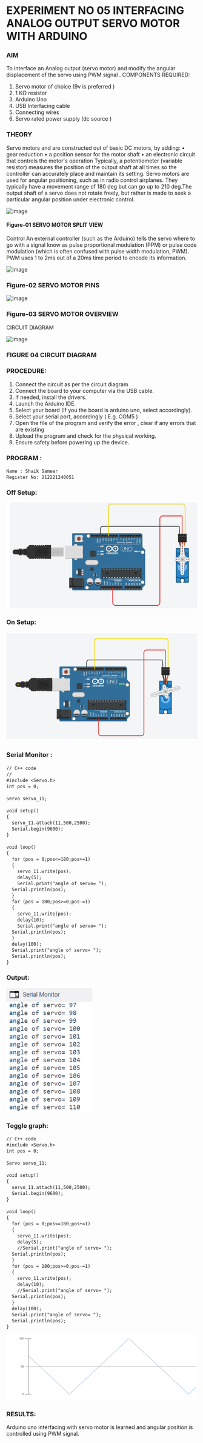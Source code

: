 # EXPERIMENT NO 05 INTERFACING ANALOG OUTPUT SERVO MOTOR WITH ARDUINO

### AIM
To interface an Analog output (servo motor) and modify the angular displacement of the servo using PWM signal .
COMPONENTS REQUIRED:
1.	Servo motor of choice (9v is preferred )
2.	1 KΩ resistor 
3.	Arduino Uno 
4.	USB Interfacing cable 
5.	Connecting wires 
6.	Servo rated power supply (dc source )


### THEORY
Servo motors and are constructed out of basic DC motors, by adding:
•	 gear reduction
•	 a position sensor for the motor shaft
•	 an electronic circuit that controls the motor's operation
Typically, a potentiometer (variable resistor) measures the position of the output shaft at all times so the controller can accurately place and maintain its setting.
Servo motors are used for angular positioning, such as in radio control airplanes.  They typically have a movement range of 180 deg but can go up to 210 deg.The output shaft of a servo does not rotate freely, but rather is made to seek a particular angular position under electronic control. 


![image](https://user-images.githubusercontent.com/36288975/163544439-1f477927-fcd4-42f0-9ce4-c863fdbf1210.png)



#### Figure-01 SERVO MOTOR SPLIT VIEW 
Control 
An external controller (such as the Arduino) tells the servo where to go with a signal know as pulse proportional modulation (PPM) or pulse code modulation (which is often confused with pulse width modulation, PWM). PWM uses 1 to 2ms out of a 20ms time period to encode its information.
 
 
 ![image](https://user-images.githubusercontent.com/36288975/163544482-3027136f-7135-4f3d-a23f-8dc2fe04194d.png)

### Figure-02 SERVO MOTOR PINS

 ![image](https://user-images.githubusercontent.com/36288975/163544513-ca497421-e6ba-4f91-871f-5cfba77f22a8.png)


### Figure-03 SERVO MOTOR OVERVIEW 

 


 





CIRCUIT DIAGRAM
 
 
 ![image](https://user-images.githubusercontent.com/36288975/163544618-6eb8a7b5-7f1a-428a-8d9f-fd899b145efb.png)

### FIGURE 04 CIRCUIT DIAGRAM

### PROCEDURE:
1.	Connect the circuit as per the circuit diagram 
2.	Connect the board to your computer via the USB cable.
3.	If needed, install the drivers.
4.	Launch the Arduino IDE.
5.	Select your board (If you the board is arduino uno, select accordingly).
6.	Select your serial port, accordingly ( E.g. COM5 )
7.	Open the file of the program  and verify the error , clear if any errors that are existing 
8.	Upload the program and check for the physical working. 
9.	Ensure safety before powering up the device.


### PROGRAM :
```
Name : Shaik Sameer
Register No: 212221240051
```
### Off Setup:
![output](https://github.com/Shaik-sameer-AIML/EXPERIMENT-NO--05-INTERFACING-ANALOG-OUTPUT-SERVO-MOTOR-WITH-ARDUINO-/blob/main/a1.PNG?raw=true)
### On Setup:
![output](https://github.com/Shaik-sameer-AIML/EXPERIMENT-NO--05-INTERFACING-ANALOG-OUTPUT-SERVO-MOTOR-WITH-ARDUINO-/blob/main/a2.PNG?raw=true)


### Serial Monitor :
```
// C++ code
//
#include <Servo.h>
int pos = 0;

Servo servo_11;

void setup()
{
  servo_11.attach(11,500,2500);
  Serial.begin(9600);
}

void loop()
{
  for (pos = 0;pos<=180;pos+=1)
  {
    servo_11.write(pos);
    delay(5);
    Serial.print("angle of servo= ");
  Serial.println(pos);
  }
  for (pos = 180;pos>=0;pos-=1)
  {
    servo_11.write(pos);
    delay(10);
    Serial.print("angle of servo= ");
  Serial.println(pos);
  }
  delay(100);
  Serial.print("angle of servo= ");
  Serial.println(pos);
}
```
### Output:
![output](https://github.com/Shaik-sameer-AIML/EXPERIMENT-NO--05-INTERFACING-ANALOG-OUTPUT-SERVO-MOTOR-WITH-ARDUINO-/blob/main/a4.PNG?raw=true)


### Toggle graph:
```
// C++ code
#include <Servo.h>
int pos = 0;

Servo servo_11;

void setup()
{
  servo_11.attach(11,500,2500);
  Serial.begin(9600);
}

void loop()
{
  for (pos = 0;pos<=180;pos+=1)
  {
    servo_11.write(pos);
    delay(5);
    //Serial.print("angle of servo= ");
  Serial.println(pos);
  }
  for (pos = 180;pos>=0;pos-=1)
  {
    servo_11.write(pos);
    delay(10);
    //Serial.print("angle of servo= ");
  Serial.println(pos);
  }
  delay(100);
  Serial.print("angle of servo= ");
  Serial.println(pos);
}
```
![output](https://github.com/Shaik-sameer-AIML/EXPERIMENT-NO--05-INTERFACING-ANALOG-OUTPUT-SERVO-MOTOR-WITH-ARDUINO-/blob/main/a3.PNG?raw=true)

### RESULTS: 
Arduino uno interfacing with servo motor is learned and angular position is controlled using PWM signal.
